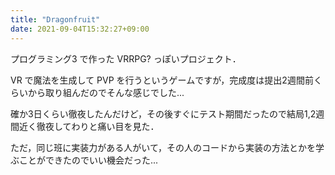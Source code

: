 ```yaml
---
title: "Dragonfruit"
date: 2021-09-04T15:32:27+09:00
---
```


プログラミング3 で作った VRRPG? っぽいプロジェクト．

VR で魔法を生成して PVP を行うというゲームですが，完成度は提出2週間前くらいから取り組んだのでそんな感じでした...

確か3日くらい徹夜したんだけど，その後すぐにテスト期間だったので結局1,2週間近く徹夜してわりと痛い目を見た．

ただ，同じ班に実装力がある人がいて，その人のコードから実装の方法とかを学ぶことができたのでいい機会だった...
